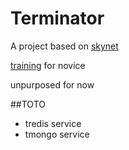 # Terminator

A project based on [skynet](https://github.com/cloudwu/skynet)

[training](https://github.com/qinhanlei/terminator/tree/master/training) for novice

unpurposed for now


##TOTO
- tredis service
- tmongo service
